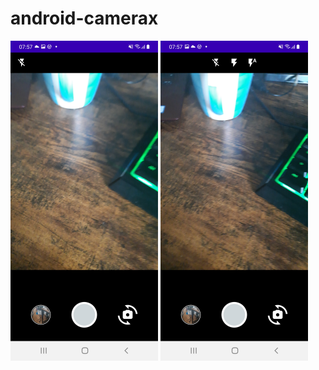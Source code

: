 # android-camerax

<img height="512" src="documentation/images/camera.jpg"/>
<img height="512" src="documentation/images/camera_flash_options.jpg"/>
